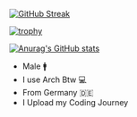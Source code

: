 [![GitHub Streak](https://streak-stats.demolab.com/?user=Yqno)](https://git.io/streak-stats)

[![trophy](https://github-profile-trophy.vercel.app/?username=Yqno&theme=onedark)](https://github.com/ryo-ma/github-profile-trophy)

[![Anurag's GitHub stats](https://github-readme-stats.vercel.app/api?username=Yqno)](https://github.com/anuraghazra/github-readme-stats)

- Male :mens:
- I use Arch Btw :computer:
- From Germany :de:
- I Upload my Coding Journey
